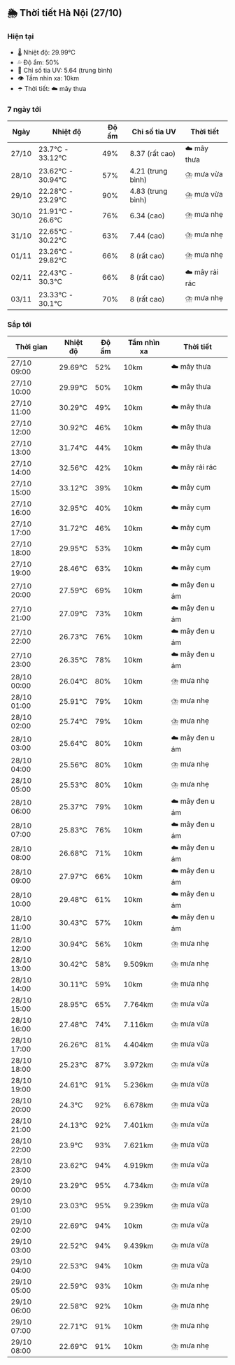 ## 🌦️ Thời tiết Hà Nội (27/10)

### Hiện tại

- 🌡️ Nhiệt độ: 29.99℃
- 💦 Độ ẩm: 50%
- 🌟 Chỉ số tia UV: 5.64 (trung bình)
- 👁️ Tầm nhìn xa: 10km
- ☂️ Thời tiết: ☁️ mây thưa

### 7 ngày tới

| Ngày | Nhiệt độ | Độ ẩm | Chỉ số tia UV | Thời tiết |
| --- | --- | --- | --- | --- |
| 27/10 | 23.7℃ - 33.12℃ | 49% | 8.37 (rất cao) | ☁️ mây thưa |
| 28/10 | 23.62℃ - 30.94℃ | 57% | 4.21 (trung bình) | ⛈️ mưa vừa |
| 29/10 | 22.28℃ - 23.29℃ | 90% | 4.83 (trung bình) | ⛈️ mưa vừa |
| 30/10 | 21.91℃ - 26.6℃ | 76% | 6.34 (cao) | ⛈️ mưa nhẹ |
| 31/10 | 22.65℃ - 30.22℃ | 63% | 7.44 (cao) | ⛈️ mưa nhẹ |
| 01/11 | 23.26℃ - 29.82℃ | 66% | 8 (rất cao) | ⛈️ mưa nhẹ |
| 02/11 | 22.43℃ - 30.3℃ | 66% | 8 (rất cao) | ☁️ mây rải rác |
| 03/11 | 23.33℃ - 30.1℃ | 70% | 8 (rất cao) | ⛈️ mưa nhẹ |

### Sắp tới

| Thời gian | Nhiệt độ | Độ ẩm | Tầm nhìn xa | Thời tiết |
| --- | --- | --- | --- | --- |
| 27/10 09:00 | 29.69℃ | 52% | 10km | ☁️ mây thưa |
| 27/10 10:00 | 29.99℃ | 50% | 10km | ☁️ mây thưa |
| 27/10 11:00 | 30.29℃ | 49% | 10km | ☁️ mây thưa |
| 27/10 12:00 | 30.92℃ | 46% | 10km | ☁️ mây thưa |
| 27/10 13:00 | 31.74℃ | 44% | 10km | ☁️ mây thưa |
| 27/10 14:00 | 32.56℃ | 42% | 10km | ☁️ mây rải rác |
| 27/10 15:00 | 33.12℃ | 39% | 10km | ☁️ mây cụm |
| 27/10 16:00 | 32.95℃ | 40% | 10km | ☁️ mây cụm |
| 27/10 17:00 | 31.72℃ | 46% | 10km | ☁️ mây cụm |
| 27/10 18:00 | 29.95℃ | 53% | 10km | ☁️ mây cụm |
| 27/10 19:00 | 28.46℃ | 63% | 10km | ☁️ mây cụm |
| 27/10 20:00 | 27.59℃ | 69% | 10km | ☁️ mây đen u ám |
| 27/10 21:00 | 27.09℃ | 73% | 10km | ☁️ mây đen u ám |
| 27/10 22:00 | 26.73℃ | 76% | 10km | ☁️ mây đen u ám |
| 27/10 23:00 | 26.35℃ | 78% | 10km | ☁️ mây đen u ám |
| 28/10 00:00 | 26.04℃ | 80% | 10km | ⛈️ mưa nhẹ |
| 28/10 01:00 | 25.91℃ | 79% | 10km | ⛈️ mưa nhẹ |
| 28/10 02:00 | 25.74℃ | 79% | 10km | ⛈️ mưa nhẹ |
| 28/10 03:00 | 25.64℃ | 80% | 10km | ☁️ mây đen u ám |
| 28/10 04:00 | 25.56℃ | 80% | 10km | ⛈️ mưa nhẹ |
| 28/10 05:00 | 25.53℃ | 80% | 10km | ⛈️ mưa nhẹ |
| 28/10 06:00 | 25.37℃ | 79% | 10km | ☁️ mây đen u ám |
| 28/10 07:00 | 25.83℃ | 76% | 10km | ☁️ mây đen u ám |
| 28/10 08:00 | 26.68℃ | 71% | 10km | ☁️ mây đen u ám |
| 28/10 09:00 | 27.97℃ | 66% | 10km | ☁️ mây đen u ám |
| 28/10 10:00 | 29.48℃ | 61% | 10km | ☁️ mây đen u ám |
| 28/10 11:00 | 30.43℃ | 57% | 10km | ☁️ mây đen u ám |
| 28/10 12:00 | 30.94℃ | 56% | 10km | ⛈️ mưa nhẹ |
| 28/10 13:00 | 30.42℃ | 58% | 9.509km | ⛈️ mưa nhẹ |
| 28/10 14:00 | 30.11℃ | 59% | 10km | ⛈️ mưa nhẹ |
| 28/10 15:00 | 28.95℃ | 65% | 7.764km | ⛈️ mưa vừa |
| 28/10 16:00 | 27.48℃ | 74% | 7.116km | ⛈️ mưa vừa |
| 28/10 17:00 | 26.26℃ | 81% | 4.404km | ⛈️ mưa vừa |
| 28/10 18:00 | 25.23℃ | 87% | 3.972km | ⛈️ mưa vừa |
| 28/10 19:00 | 24.61℃ | 91% | 5.236km | ⛈️ mưa vừa |
| 28/10 20:00 | 24.3℃ | 92% | 6.678km | ⛈️ mưa vừa |
| 28/10 21:00 | 24.13℃ | 92% | 7.401km | ⛈️ mưa vừa |
| 28/10 22:00 | 23.9℃ | 93% | 7.621km | ⛈️ mưa vừa |
| 28/10 23:00 | 23.62℃ | 94% | 4.919km | ⛈️ mưa vừa |
| 29/10 00:00 | 23.29℃ | 95% | 4.734km | ⛈️ mưa vừa |
| 29/10 01:00 | 23.03℃ | 95% | 9.239km | ⛈️ mưa vừa |
| 29/10 02:00 | 22.69℃ | 94% | 10km | ⛈️ mưa vừa |
| 29/10 03:00 | 22.52℃ | 94% | 9.439km | ⛈️ mưa vừa |
| 29/10 04:00 | 22.53℃ | 94% | 10km | ⛈️ mưa vừa |
| 29/10 05:00 | 22.59℃ | 93% | 10km | ⛈️ mưa nhẹ |
| 29/10 06:00 | 22.58℃ | 92% | 10km | ⛈️ mưa nhẹ |
| 29/10 07:00 | 22.71℃ | 91% | 10km | ⛈️ mưa nhẹ |
| 29/10 08:00 | 22.69℃ | 91% | 10km | ⛈️ mưa nhẹ |
